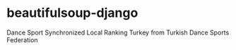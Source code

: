 # beautifulsoup-django
Dance Sport Synchronized Local Ranking Turkey from Turkish Dance Sports Federation

